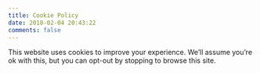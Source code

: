 ```yaml
---
title: Cookie Policy
date: 2018-02-04 20:43:22
comments: false
---
```

This website uses cookies to improve your experience. We’ll assume you’re ok with this, but you can opt-out by stopping to browse this site.
